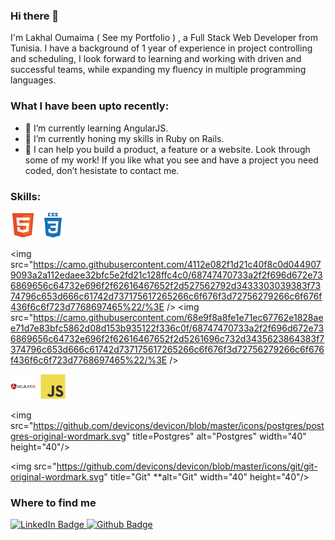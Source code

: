 ### Hi there 👋
I'm Lakhal Oumaima ( See my Portfolio ) , a Full Stack Web Developer from Tunisia. I have a background of 1 year of experience in project controlling and scheduling, I look forward to learning and working with driven and successful teams, while expanding my fluency in multiple programming languages.

### What I have been upto recently:
- 🔭 I’m currently learning AngularJS.
- 🌱 I’m currently honing my skills in Ruby on Rails. 
- 💬 I can help you build a product, a feature or a website. Look through some of my work! If you like what you see and have a project you need coded, don’t hesistate to contact me.

### Skills:
<div>
   <img src="https://github.com/devicons/devicon/blob/master/icons/html5/html5-original.svg" title="HTML5" alt="HTML" width="40" height="40"/>&nbsp;
    <img src="https://github.com/devicons/devicon/blob/master/icons/css3/css3-plain-wordmark.svg"  title="CSS3" alt="CSS" width="40" height="40"/>&nbsp;
 
<img src="https://camo.githubusercontent.com/4112e082f1d21c40f8c0d0449079093a2a112edaee32bfc5e2fd21c128ffc4c0/68747470733a2f2f696d672e736869656c64732e696f2f62616467652f2d527562792d3433303039383f7374796c653d666c61742d737175617265266c6f676f3d72756279266c6f676f436f6c6f723d7768697465%22/%3E />
<img src="https://camo.githubusercontent.com/68e9f8a8fe1e71ec67762e1828aee71d7e83bfc5862d08d153b935122f336c0f/68747470733a2f2f696d672e736869656c64732e696f2f62616467652f2d5261696c732d3435623864383f7374796c653d666c61742d737175617265266c6f676f3d72756279266c6f676f436f6c6f723d7768697465%22/%3E />

  <img src="https://github.com/devicons/devicon/blob/master/icons/angularjs/angularjs-original-wordmark.svg" title="AngularJS" alt="AngularJS" width="40" height="40"/>&nbsp;
    <img src="https://github.com/devicons/devicon/blob/master/icons/javascript/javascript-original.svg" title="JavaScript" alt="JavaScript" width="40" height="40"/>&nbsp;



 
  <img src="https://github.com/devicons/devicon/blob/master/icons/postgres/postgres-original-wordmark.svg" title=Postgres"  alt="Postgres" width="40" height="40"/>&nbsp;

  <img src="https://github.com/devicons/devicon/blob/master/icons/git/git-original-wordmark.svg" title="Git" **alt="Git" width="40" height="40"/>
</div>

### Where to find me
<div id="badges">
  <a href="https://www.linkedin.com/in/lakhal-oumaima-a02ab71ba/">
    <img src="https://img.shields.io/badge/LinkedIn-blue?style=for-the-badge&logo=linkedin&logoColor=white" alt="LinkedIn Badge"/>
  </a>
  <a href="https://github.com/lakhaloumaima">
    <img src="https://img.shields.io/badge/github-black?style=for-the-badge&logo=github&logoColor=white" alt="Github Badge"/>
  </a>
 
</div>


<!--
**lakhaloumaima/lakhaloumaima** is a ✨ _special_ ✨ repository because its `README.md` (this file) appears on your GitHub profile.

Here are some ideas to get you started:

- 🔭 I’m currently working on ...
- 🌱 I’m currently learning ...
- 👯 I’m looking to collaborate on ...
- 🤔 I’m looking for help with ...
- 💬 Ask me about ...
- 📫 How to reach me: ...
- 😄 Pronouns: ...
- ⚡ Fun fact: ...
-->
